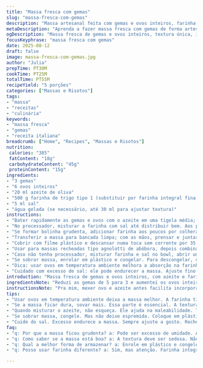 ```yaml
---
title: "Massa fresca com gemas"
slug: "massa-fresca-com-gemas"
description: "Massa artesanal feita com gemas e ovos inteiros, farinha sem agente branqueador e azeite. Textura granulada que depois vira massa macia, ideal para recheios como abóbora e molhos de cogumelos. Ajusta fácil a umidade com água ou farinha, evitando bola pega ou secura. Repouso essencial para liga do glúten. Muitas variações e truques para evitar massa dura ou grudenta, tornando a técnica acessível. Feito tradicionalmente no processador, mas também válido sovar à mão. Receita sem leite e adaptada para vegetarianos."
metaDescription: "Aprenda a fazer massa fresca com gemas de forma artesanal. Receita deliciosa, perfeita para recheios e molhos variados, única na textura."
ogDescription: "Massa fresca de gemas e ovos inteiros, textura única, ideal para recheios. Siga as dicas e faça sucesso na cozinha"
focusKeyphrase: "massa fresca com gemas"
date: 2025-08-12
draft: false
image: massa-fresca-com-gemas.jpg
author: "Julia"
prepTime: PT30M
cookTime: PT25M
totalTime: PT55M
recipeYield: "5 porções"
categories: ["Massas e Risotos"]
tags:
- "massa"
- "receitas"
- "culinária"
keywords:
- "massa fresca"
- "gemas"
- "receita italiana"
breadcrumb: ["Home", "Recipes", "Massas e Risotos"]
nutrition: 
 calories: "385"
 fatContent: "18g"
 carbohydrateContent: "45g"
 proteinContent: "15g"
ingredients:
- "3 gemas"
- "6 ovos inteiros"
- "20 ml azeite de oliva"
- "500 g farinha de trigo tipo 1 (substituir por farinha integral fina para versão mais rústica)"
- "5 ml sal"
- "água gelada (se necessário, até 30 ml para ajustar textura)"
instructions:
- "Bater rapidamente as gemas e ovos com o azeite em uma tigela média; misturar até homogeneizar bastante, formando um líquido amarelo forte. Aqui uso óleo porque deixa a massa maleável, testei manteiga e falhou na resistência."
- "No processador, misturar a farinha com sal até distribuir bem. Aos poucos, despejar o líquido de ovos sobre a farinha com o motor funcionando em meia potência; processar por cerca de 25 segundos. A massa vai parecer quebradiça e cheia de grumos, quase como minha tentativa com farinhas grossas. Não espere bola lisa nesse ponto."
- "Se formar bolinha grudenta, adicionar farinha aos poucos por colheradas, até desgrudar do fundo, mas ainda granulada. Se estiver muito seca, pingar água gelada aos poucos—mínimo sempre, só sentir textura pegajosa que cola no dedo, tomate."
- "Transferir a massa para bancada limpa; com as mãos, prensar e juntar as partes. Sovar por 1 minuto, ritmo firme, até ficar homogênea e mais macia. Aqui a textura fala mais que o relógio: massa deve estar sedosa, elástica ao toque, sem grudar. Se dureza, sovar mais. Se colar: um toque de farinha."
- "Cobrir com filme plástico e descansar numa toca sem corrente por 35 minutos, quente e protegida. Esse descanso relaxa o glúten, melhora elasticidade e facilita abertura depois. Pular esse passo significa massa difícil de esticar, ragù não aguenta."
- "Usar para massas recheadas tipo agnolotti de abóbora, depois combinar com molho intenso de funghi ou um clássico de manteiga e sálvia."
- "Caso não tenha processador, misturar farinha e sal no bowl, abrir um buraco no centro, colocar ovos e azeite e ir incorporando com garfo. Depois sovar com calma na bancada; vai levar mais tempo para atingir a textura da versão industrial, mas vale a pena."
- "Se sobrar massa, enrolar em plástico e congelar. Para descongelar, deixar ambiente umas horas, sovar rápido para reativar as proteínas."
- "Dica: usar ovos em temperatura ambiente melhora a absorção na farinha, resultado mais uniforme. E farinha não branqueada dá sabor mais marcante, textura mais rústica."
- "Cuidado com excesso de sal: ele pode endurecer a massa. Ajuste fino e prove no mínimo, já que o recheio também vai salgar."
introduction: "Massa fresca de gemas e ovos inteiros, com azeite e farinha de trigo tipo 1, traz uma textura especial, diferente do convencional. Já testei versões com manteiga e farinha integral, mas esse equilíbrio entre ovos, óleo e farinha sem branqueador traz o melhor resultado: uma massa que na primeira mexida fica quebradiça e com grumos, obrigando a gente a sovar e descansar para desenvolver força e elasticidade. Fica ótima para preparar agnolottis recheados com abóbora, combinando bem com molhos de cogumelos. Requer atenção no ponto da massa, que não pode ficar nem dura nem grudenta. O segredo está no toque da mão, olhar atento e paciência para o descanso."
ingredientsNote: "Reduzi as gemas de 5 para 3 e aumentei os ovos inteiros para 6 para garantir que a massa fique mais maleável, com boa liga e menos riqueza, além de usar azeite para uma textura mais elástica. A farinha tipo 1 oferece um sabor mais pronunciado que a farinha comum, mas pode ser substituída por integral fina para um resultado mais rústico. O sal sempre na medida, para não endurecer a massa. Água para ajustes contra imprevistos climáticos, mais comuns em cidades úmidas. Sempre tenha filme plástico para descansar, massa seca resseca rápido e fica quebradiça. DICA: ovos em temperatura ambiente absorvem melhor e facilitam a textura."
instructionsNote: "Pra mim, mexer ovo e azeite antes facilita incorporar ao seco; processador acelera, mas sem exagero para não formar bola prematuramente. A massa não deve formar uma bola logo; grumos são indicativo que o glúten ainda vai se formar, e sovar é essencial para acertar. Se grudou, farinha aos poucos; se secou, água. Sovar até sentir elasticidade e, principalmente, textura macia; não tereração dura nem pegajosa. Repouso no filme plástico é obrigatório para relaxar glúten, permitindo esticar depois sem ruptura. Massa parada demais resseca, controle o tempo. Sem processador? Misturar e sovar, mais trabalho, mas válida para quem não tem equipamento. Trabalho de chef está no tato e ajuste minuto a minuto, especialmente com clima e tipo de farinha."
tips:
- "Usar ovos em temperatura ambiente deixa a massa melhor. A farinha tipo 1 garante um sabor mais forte. Pode trocar por integral fina. Mas o sabor muda, fica mais rústico. Ajuste a água. Muitoidade é caos. Em clima úmido, sempre fique de olho na textura."
- "Se a massa ficar dura, sovar mais. Essa parte é essencial. A textura deve ser macia e elástica. Mantenha a paciência. Se grudar, farinha vai ser sua amiga. Use com cuidado. Não exagere. Senão, pode ser o desastre."
- "Quando misturar o azeite, não esqueça. Ele ajuda na maleabilidade. Testei manteiga, mas não funcionou. Não fique preso ao tempo do processador. Sinta a massa. Se grumosa, é sinal que o glúten está começando. Sovar é o caminho. E descanso é lei."
- "Se sobrar massa, congele. Mas não deixe espremida. Coloque em plástico. Para descongelar, é bom deixar fora por horas. Depois sovar de leve. Senão, a textura volta errada. E ninguém quer isso, certo? Não esqueça de experimentar as receitas clássicas depois."
- "Cuide do sal. Excesso endurece a massa. Sempre ajuste a gosto. Recheios também trazem sal. O equilíbrio é chave. Além disso, a farinha não branqueada tem perfil de sabor mais interessante. Não ponha de lado essa opção. Ela muda tudo."
faq:
- "q: Por que a massa ficou grudenta? a: Pode ser excesso de umidade. Adicione mais farinha, mas sempre aos poucos. Se secar demais, pingue água. Sinta tanto o toque quanto a textura. Esse é o jogo."
- "q: Como saber se a massa está boa? a: A textura deve ser sedosa. Não pode estar dura. Se gruda nas mãos, é sinal de que não está pronta. Sovar mais se necessário. E sempre teste. O seu tá pera vale mais."
- "q: Qual a melhor forma de armazenar? a: Enrole em plástico e congele. Evite deixar em pacote aberto. Tem que ser bem fechado. Sacos adequados ajudam. Para descongelar, horas fora da geladeira. Depois sovar novamente. Assim não perde a qualidade."
- "q: Posso usar farinha diferente? a: Sim, mas atenção. Farinha integral muda a textura e o sabor. Use com precaução. A farinha tipo 1 é a ideal. A substituição pode trazer resultados inesperados. Experimente, mas saiba que pode ser uma aventura。"

---
```

